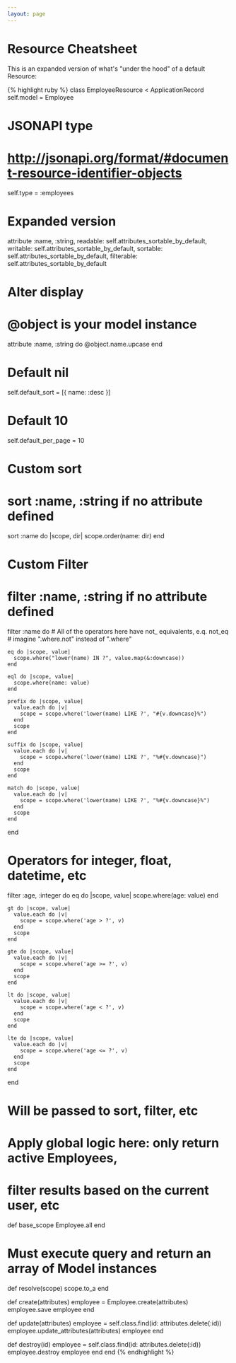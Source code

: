 ```yaml
---
layout: page
---
```


Resource Cheatsheet
===================

This is an expanded version of what's "under the hood" of a default
Resource:

{% highlight ruby %}
class EmployeeResource < ApplicationRecord
  self.model = Employee

  # JSONAPI type
  # http://jsonapi.org/format/#document-resource-identifier-objects
  self.type = :employees

  # Expanded version
  attribute :name, :string,
    readable: self.attributes_sortable_by_default,
    writable: self.attributes_sortable_by_default,
    sortable: self.attributes_sortable_by_default,
    filterable: self.attributes_sortable_by_default

  # Alter display
  # @object is your model instance
  attribute :name, :string do
    @object.name.upcase
  end

  # Default nil
  self.default_sort = [{ name: :desc }]
  # Default 10
  self.default_per_page = 10

  # Custom sort
  # sort :name, :string if no attribute defined
  sort :name do |scope, dir|
    scope.order(name: dir)
  end

  # Custom Filter
  # filter :name, :string if no attribute defined
  filter :name do
    # All of the operators here have not_ equivalents, e.q. not_eq
    # imagine ".where.not" instead of ".where"

    eq do |scope, value|
      scope.where("lower(name) IN ?", value.map(&:downcase))
    end

    eql do |scope, value|
      scope.where(name: value)
    end

    prefix do |scope, value|
      value.each do |v|
        scope = scope.where('lower(name) LIKE ?', "#{v.downcase}%")
      end
      scope
    end

    suffix do |scope, value|
      value.each do |v|
        scope = scope.where('lower(name) LIKE ?', "%#{v.downcase}")
      end
      scope
    end

    match do |scope, value|
      value.each do |v|
        scope = scope.where('lower(name) LIKE ?', "%#{v.downcase}%")
      end
      scope
    end
  end

  # Operators for integer, float, datetime, etc
  filter :age, :integer do
    eq do |scope, value|
      scope.where(age: value)
    end

    gt do |scope, value|
      value.each do |v|
        scope = scope.where('age > ?', v)
      end
      scope
    end

    gte do |scope, value|
      value.each do |v|
        scope = scope.where('age >= ?', v)
      end
      scope
    end

    lt do |scope, value|
      value.each do |v|
        scope = scope.where('age < ?', v)
      end
      scope
    end

    lte do |scope, value|
      value.each do |v|
        scope = scope.where('age <= ?', v)
      end
      scope
    end
  end

  # Will be passed to sort, filter, etc
  # Apply global logic here: only return active Employees,
  # filter results based on the current user, etc
  def base_scope
    Employee.all
  end

  # Must execute query and return an array of Model instances
  def resolve(scope)
    scope.to_a
  end

  def create(attributes)
    employee = Employee.create(attributes)
    employee.save
    employee
  end

  def update(attributes)
    employee = self.class.find(id: attributes.delete(:id))
    employee.update_attributes(attributes)
    employee
  end

  def destroy(id)
    employee = self.class.find(id: attributes.delete(:id))
    employee.destroy
    employee
  end
end
{% endhighlight %}
